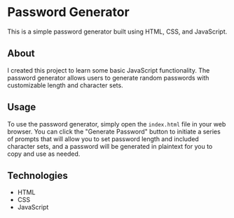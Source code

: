 # Password Generator

This is a simple password generator built using HTML, CSS, and JavaScript.

## About

I created this project to learn some basic JavaScript functionality. The password generator allows users to generate random passwords with customizable length and character sets.

## Usage

To use the password generator, simply open the `index.html` file in your web browser. You can click the "Generate Password" button to initiate a series of prompts that will allow you to set password length and included character sets, and a password will be generated in plaintext for you to copy and use as needed.

## Technologies
- HTML
- CSS
- JavaScript
